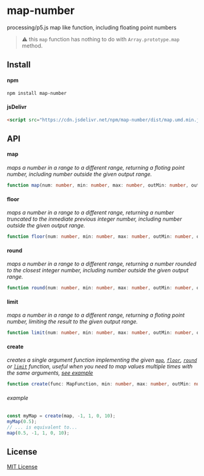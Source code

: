 # map-number

processing/p5.js map like function, including floating point numbers

> :warning: this `map` function has nothing to do with `Array.prototype.map` method.

## Install

#### npm

```bash
npm install map-number
```

#### jsDelivr

```html
<script src="https://cdn.jsdelivr.net/npm/map-number/dist/map.umd.min.js"></script>
```

## API

#### map

*maps a number in a range to a different range, returning a floting point number, including number outside the given output range.*

```typescript
function map(num: number, min: number, max: number, outMin: number, outMax: number): number;
```

#### floor

*maps a number in a range to a different range, returning a number truncated to the inmediate previous integer number, including number outside the given output range.*

```typescript
function floor(num: number, min: number, max: number, outMin: number, outMax: number): number;
```

#### round

*maps a number in a range to a different range, returning a number rounded to the closest integer number, including number outside the given output range.*

```typescript
function round(num: number, min: number, max: number, outMin: number, outMax: number): number;
```

#### limit

*maps a number in a range to a different range, returning a floting point number, limiting the result to the given output range.*

```typescript
function limit(num: number, min: number, max: number, outMin: number, outMax: number): number;
```

#### create

*creates a single argument function implementing the given [`map`](#map), [`floor`](#floor), [`round`](#round) or [`limit`](#limit) function, useful when you need to map values multiple times with the same arguments, [see example](#example)*

```typescript
function create(func: MapFunction, min: number, max: number, outMin: number, outMax: number): (num: number) => number;
```

###### example

```javascript
const myMap = create(map, -1, 1, 0, 10);
myMap(0.5);
// ... is equivalent to...
map(0.5, -1, 1, 0, 10);
```

## License

[MIT License](LICENSE)
